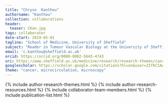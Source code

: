 ```yaml
---
title: "Chryso 	Kanthou"
authorname: "Kanthou"
collection: collaborations
header:
  teaser: CKan.jpg
tags: collaborator
date-start: 2019-05-01
tagline: "School of Medicine, University of Sheffield"
subject: "Reader in Tumour Vascular Biology at the University of Sheffield School of Medicine"
email: 'c.kanthou@sheffield.ac.uk'
orcid: https://orcid.org/0000-0002-5643-4743
uri: https://www.sheffield.ac.uk/medicine/research/research-themes/cancer
googlescholar: https://scholar.google.com/citations?hl=en&user=2IfKC1AAAAAJ
theme: "cancer, microcirculation, microscopy"
---
```

<p align= "justify">




{% include author-research-themes.html %}
{% include author-research-resources.html %}
{% include collaborator-team-members.html %}
{% include publication-list.html %}
